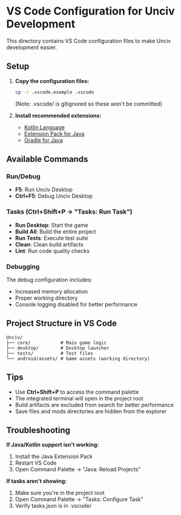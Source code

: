 # VS Code Configuration for Unciv Development

This directory contains VS Code configuration files to make Unciv development easier.

## Setup

1. **Copy the configuration files:**
   ```bash
   cp -r .vscode.example .vscode
   ```
   (Note: .vscode/ is gitignored so these won't be committed)

2. **Install recommended extensions:**
   - [Kotlin Language](https://marketplace.visualstudio.com/items?itemName=fwcd.kotlin)
   - [Extension Pack for Java](https://marketplace.visualstudio.com/items?itemName=vscjava.vscode-java-pack)
   - [Gradle for Java](https://marketplace.visualstudio.com/items?itemName=vscjava.vscode-gradle)

## Available Commands

### Run/Debug
- **F5**: Run Unciv Desktop
- **Ctrl+F5**: Debug Unciv Desktop

### Tasks (Ctrl+Shift+P → "Tasks: Run Task")
- **Run Desktop**: Start the game
- **Build All**: Build the entire project
- **Run Tests**: Execute test suite
- **Clean**: Clean build artifacts
- **Lint**: Run code quality checks

### Debugging

The debug configuration includes:
- Increased memory allocation
- Proper working directory
- Console logging disabled for better performance

## Project Structure in VS Code

```
Unciv/
├── core/           # Main game logic
├── desktop/        # Desktop launcher
├── tests/          # Test files
└── android/assets/ # Game assets (working directory)
```

## Tips

- Use **Ctrl+Shift+P** to access the command palette
- The integrated terminal will open in the project root
- Build artifacts are excluded from search for better performance
- Save files and mods directories are hidden from the explorer

## Troubleshooting

**If Java/Kotlin support isn't working:**
1. Install the Java Extension Pack
2. Restart VS Code
3. Open Command Palette → "Java: Reload Projects"

**If tasks aren't showing:**
1. Make sure you're in the project root
2. Open Command Palette → "Tasks: Configure Task"
3. Verify tasks.json is in .vscode/